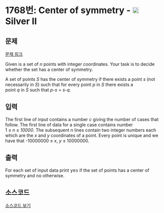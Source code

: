 # 1768번: Center of symmetry - <img src="https://static.solved.ac/tier_small/9.svg" style="height:20px" /> Silver II

<!-- performance -->

<!-- 문제 제출 후 깃허브에 푸시를 했을 때 제출한 코드의 성능이 입력될 공간입니다.-->

<!-- end -->

## 문제

[문제 링크](https://boj.kr/1768)


<p>Given is a set of&nbsp;<em>n</em>&nbsp;points with integer coordinates. Your task is to decide whether the set has a center of symmetry.</p>

<p>A set of points&nbsp;<em>S</em>&nbsp;has the center of symmetry if there exists a point&nbsp;<em>s</em>&nbsp;(not necessarily in&nbsp;<em>S</em>) such that for every point&nbsp;<em>p</em>&nbsp;in&nbsp;<em>S</em>&nbsp;there exists a point&nbsp;<em>q</em>&nbsp;in&nbsp;<em>S</em>&nbsp;such that&nbsp;<em>p-s</em>&nbsp;=&nbsp;<em>s-q</em>.</p>



## 입력


<p>The first line of input contains a number&nbsp;<em>c</em>&nbsp;giving the number of cases that follow. The first line of data for a single case contains number 1&nbsp;≤&nbsp;<em>n</em>&nbsp;≤&nbsp;<em>10000</em>. The subsequent&nbsp;<em>n</em>&nbsp;lines contain two integer numbers each which are the&nbsp;<em>x</em>&nbsp;and&nbsp;<em>y</em>&nbsp;coordinates of a point. Every point is unique and we have that -10000000&nbsp;≤&nbsp;<em>x</em>,&nbsp;<em>y</em>&nbsp;≤&nbsp;10000000.</p>



## 출력


<p>For each set of input data print&nbsp;<tt>yes</tt>&nbsp;if the set of points has a center of symmetry and&nbsp;<tt>no</tt>&nbsp;otherwise.</p>




## 소스코드

[소스코드 보기](Center%20of%20symmetry.py)
